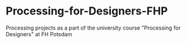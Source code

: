 # Processing-for-Designers-FHP
Processing projects as a part of the university course "Processing for Designers" at FH Potsdam
